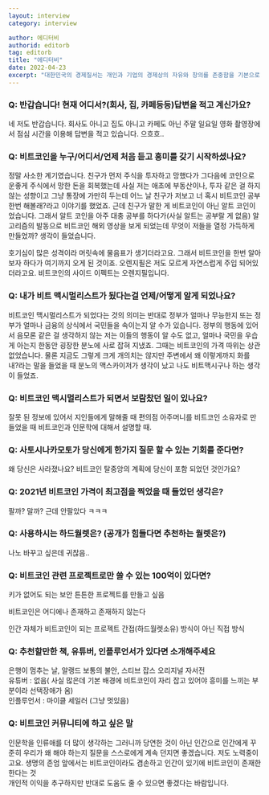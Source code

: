 ```yaml
---
layout: interview
category: interview

author: 에디터비
authorid: editorb
tag: editorb
title: "에디터비"
date: 2022-04-23
excerpt: "대한민국의 경제질서는 개인과 기업의 경제상의 자유와 창의를 존중함을 기본으로 한다. 국가는 건전한 소비행위를 계도하고 생산품의 품질향상을 촉구하기 위한 소비자보호운동을 법률이 정하는 바에 의하여 보장한다."
---
```


### Q: 반갑습니다!  현재 어디서?(회사, 집, 카페등등)답변을 적고 계신가요? 
네 저도 반갑습니다. 회사도 아니고 집도 아니고 카페도 
아닌 주말 일요일 영화 촬영장에서 점심 시간을 이용해
답변을 적고 있습니다. 으흐흐..


### Q: 비트코인을 누구/어디서/언제 처음 듣고 흥미를 갖기 시작하셨나요? 
정말 사소한 계기였습니다. 친구가 먼저 주식을 투자하고 
망했다가 그다음에 코인으로 운좋게 주식에서 망한 돈을
회복했는데 사실 저는 애초에 부동산이나, 투자 같은 걸 하지 않는 
성향이고 그냥 통장에 가만히 두는데 어느 날 친구가 저보고 너 혹시 비트코인
공부 한번 해볼래?라고 이야기를 했었죠. 근데 친구가 말한 게 
비트코인이 아닌 알트 코인이었습니다. 그래서 알트 코인을 아주 대충 
공부를 하다가(사실 알트는 공부랄 게 없음) 
알고리즘의 발동으로 비트코인 해외 영상을 보게 되었는데
무엇이 저들을 열정 가득하게 만들었까? 생각이 들었습니다. 

호기심이 많은 성격이라 머릿속에 물음표가 생기더라고요. 그래서 비트코인을 
한번 알아보자 하다가 여기까지 오게 된 것이죠. 오렌지필은 
저도 모르게 자연스럽게 주입 되어있더라고요. 
비트코인의 사이드 이펙트는 오렌지필입니다. 


### Q: 내가 비트 맥시멀리스트가 됬다는걸 언제/어떻게 알게 되었나요?
비트코인 맥시멀리스트가 되었다는 것의 의미는 반대로 정부가 얼마나 무능한지
또는 정부가 얼마나 금융의 상식에서 국민들을 속이는지 알 수가 있습니다. 
정부의 행동에 있어서 음모론 같은 걸 생각하지 않는 저는 이들의 행동이 
알 수도 없고, 얼마나 국민을 우습게 아는지 한동안 굉장한 분노에 사로 잡혀 
지냈죠. 그때는 비트코인의 가격 따위는 상관 없었습니다. 물론 지금도
그렇게 크게 개의치는 않지만 주변에서 왜 이렇게까지 화를 내?라는 말을
들었을 때 분노의 맥스카이저가 생각이 났고 나도 비트맥시구나 하는 생각이 들었죠.

### Q: 비트코인 맥시멀리스트가 되면서 보람찼던 일이 있나요?
잘못 된 정보에 있어서 지인들에게 말해줄 때 편의점 아주머니를 
비트코인 소유자로 만들었을 때 비트코인과 인문학에 대해서 설명할 때.



### Q: 사토시나카모토가 당신에게 한가지 질문 할 수 있는 기회를 준다면?
왜 당신은 사라졌나요? 비트코인 탈중앙의 계획에 당신이 포함 되었던 것인가요?



### Q: 2021년 비트코인 가격이 최고점을 찍었을 때 들었던 생각은?
팔까? 말까? 근데 안팔았다 ㅋㅋㅋ


### Q: 사용하시는 하드월렛은?  (공개가 힘들다면 추천하는 월렛은?)
나노 바꾸고 싶은데 귀찮음.. 

### Q: 비트코인 관련 프로젝트로만 쓸 수 있는 100억이 있다면?
키가 없어도 되는 보안 튼튼한 프로젝트를 만들고 싶음

비트코인은 어디에나 존재하고 존재하지 않는다 

인간 자체가 비트코인이 되는 프로젝트 간접(하드월렛소유) 방식이 아닌 직접 방식


### Q: 추천할만한 책, 유튜버, 인플루언서가 있다면 소개해주세요
은행이 멈추는 날, 알랭드 보통의 불안, 스티브 잡스 오리지널 자서전<br>
유튜버 : 없음( 사실 많은데 기본 배경에 비트코인이 자리 잡고 있어야 흥미를 느끼는 부분이라 선택장애가 옴)<br>
인플루언서 : 마이클 세일러 (그냥 멋있음)



### Q: 비트코인 커뮤니티에 하고 싶은 말
인문학을 인류애를 더 많이 생각하는 그러니까 당연한 것이 아닌 인간으로 인간에게 꾸준히 우리가 왜 해야 하는지 질문을 스스로에게 계속 던지면 좋겠습니다. 저도 노력중이고요. 
생명의 존엄 앞에서는 비트코인이라도 겸손하고 인간이 있기에 비트코인이 존재한 한다는 것<br>
개인적 이익을 추구하지만 반대로 도움도 줄 수 있으면 좋겠다는 바람입니다. 
